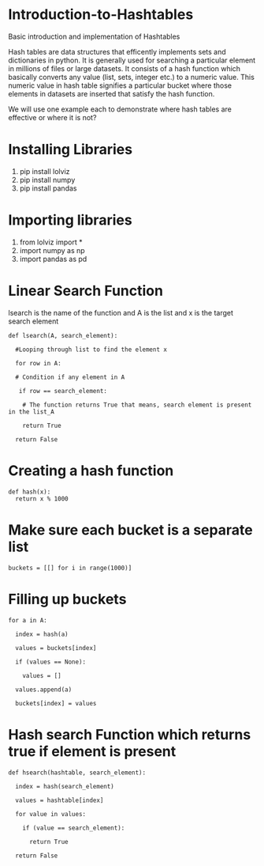 # Introduction-to-Hashtables
Basic introduction and implementation of Hashtables

Hash tables are data structures that efficently implements sets and dictionaries in python. It is generally used for searching a particular element in millions of files or large datasets. It consists of a hash function which basically converts any value (list, sets, integer etc.) to a numeric value. This numeric value in hash table signifies a particular bucket where those elements in datasets are inserted that satisfy the hash function.

We will use one example each to demonstrate where hash tables are effective or where it is not?

# Installing Libraries
1. pip install lolviz
2. pip install numpy
3. pip install pandas

# Importing libraries

1. from lolviz import *
2. import numpy as np
3. import pandas as pd

# Linear Search Function


lsearch is the name of the function and A is the list and x is the target search element

    def lsearch(A, search_element):

      #Looping through list to find the element x
	
      for row in A:
	
      # Condition if any element in A 
		
       if row == search_element:
		
        # The function returns True that means, search element is present in the list_A
			
        return True 
			
      return False
  
 # Creating a hash function 

    def hash(x):
      return x % 1000

# Make sure each bucket is a separate list

    buckets = [[] for i in range(1000)] 

# Filling up buckets


    for a in A:

      index = hash(a)
		
      values = buckets[index]
		
      if (values == None):
		
        values = []
			
      values.append(a)
		
      buckets[index] = values

# Hash search Function which returns true if element is present

    def hsearch(hashtable, search_element):

      index = hash(search_element)
		
      values = hashtable[index]
		
      for value in values:
		
        if (value == search_element):
			
          return True
				
      return False

